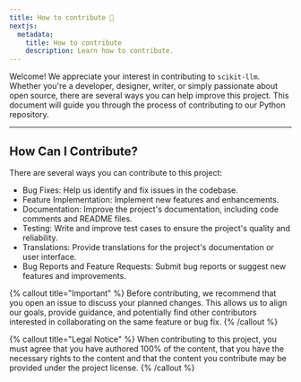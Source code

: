 ```yaml
---
title: How to contribute 🤗
nextjs:
  metadata:
    title: How to contribute
    description: Learn how to contribute.
---
```


Welcome! We appreciate your interest in contributing to `scikit-llm`. Whether you're a developer, designer, writer, or simply passionate about open source, there are several ways you can help improve this project. This document will guide you through the process of contributing to our Python repository.

---

## How Can I Contribute?

There are several ways you can contribute to this project:

- Bug Fixes: Help us identify and fix issues in the codebase.
- Feature Implementation: Implement new features and enhancements.
- Documentation: Improve the project's documentation, including code comments and README files.
- Testing: Write and improve test cases to ensure the project's quality and reliability.
- Translations: Provide translations for the project's documentation or user interface.
- Bug Reports and Feature Requests: Submit bug reports or suggest new features and improvements.

{% callout title="Important" %}
Before contributing, we recommend that you open an issue to discuss your planned changes. This allows us to align our goals, provide guidance, and potentially find other contributors interested in collaborating on the same feature or bug fix.
{% /callout %}

{% callout title="Legal Notice" %}
When contributing to this project, you must agree that you have authored 100% of the content, that you have the necessary rights to the content and that the content you contribute may be provided under the project license.
{% /callout %}
